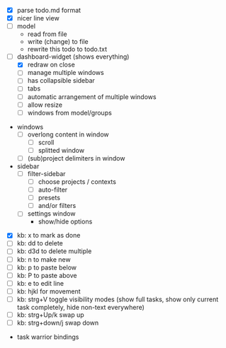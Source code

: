 
- [x] parse todo.md format
- [x] nicer line view
- [ ] model
    - read from file
    - write (change) to file
    - rewrite this todo to todo.txt
- [ ] dashboard-widget (shows everything)
    - [x] redraw on close
    - [ ] manage multiple windows
    - [ ] has collapsible sidebar
    - [ ] tabs
    - [ ] automatic arrangement of multiple windows
    - [ ] allow resize
    - [ ] windows from model/groups
- windows
    - [ ] overlong content in window
        - [ ] scroll
        - [ ] splitted window
    - [ ] (sub)project delimiters in window
- sidebar
    - [ ] filter-sidebar
        - [ ] choose projects / contexts
        - [ ] auto-filter
        - [ ] presets
        - [ ] and/or filters
    - [ ] settings window
        - show/hide options
- [x] kb: x to mark as done
- [ ] kb: dd to delete
- [ ] kb: d3d to delete multiple
- [ ] kb: n to make new
- [ ] kb: p to paste below
- [ ] kb: P to paste above
- [ ] kb: e to edit line
- [ ] kb: hjkl for movement
- [ ] kb: strg+V toggle visibility modes (show full tasks, show only current task completely, hide non-text everywhere)
- [ ] kb: strg+Up/k swap up
- [ ] kb: strg+down/j swap down
- task warrior bindings
